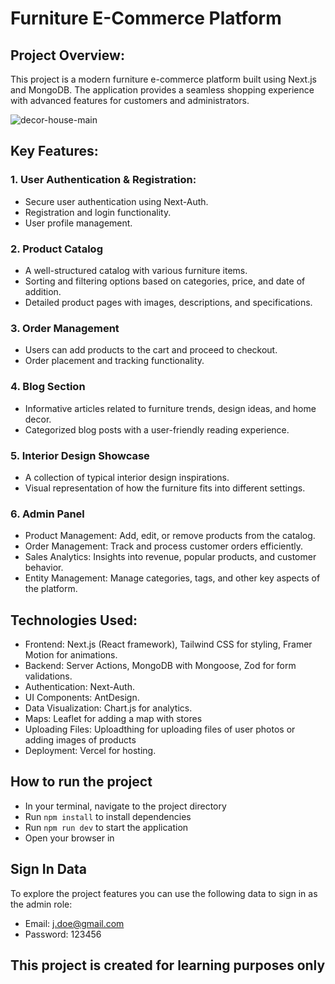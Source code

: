 # Furniture E-Commerce Platform

## Project Overview:
This project is a modern furniture e-commerce platform built using Next.js and MongoDB. The application provides a seamless shopping experience with advanced features for customers and administrators.

![decor-house-main](https://github.com/user-attachments/assets/e67813c3-262b-4e9e-9e38-803a84faa007)

## Key Features:

### 1. User Authentication & Registration: 
- Secure user authentication using Next-Auth.
- Registration and login functionality.
- User profile management.

### 2. Product Catalog
- A well-structured catalog with various furniture items.
- Sorting and filtering options based on categories, price, and date of addition.
- Detailed product pages with images, descriptions, and specifications.

### 3. Order Management
- Users can add products to the cart and proceed to checkout.
- Order placement and tracking functionality.

### 4. Blog Section
- Informative articles related to furniture trends, design ideas, and home decor.
- Categorized blog posts with a user-friendly reading experience.

### 5. Interior Design Showcase
- A collection of typical interior design inspirations.
- Visual representation of how the furniture fits into different settings.

### 6. Admin Panel
- Product Management: Add, edit, or remove products from the catalog.
- Order Management: Track and process customer orders efficiently.
- Sales Analytics: Insights into revenue, popular products, and customer behavior.
- Entity Management: Manage categories, tags, and other key aspects of the platform.

## Technologies Used:
- Frontend: Next.js (React framework), Tailwind CSS for styling, Framer Motion for animations.
- Backend: Server Actions, MongoDB with Mongoose, Zod for form validations.
- Authentication: Next-Auth.
- UI Components: AntDesign.
- Data Visualization: Chart.js for analytics.
- Maps: Leaflet for adding a map with stores
- Uploading Files: Uploadthing for uploading files of user photos or adding images of products
- Deployment: Vercel for hosting.

## How to run the project
- In your terminal, navigate to the project directory
- Run `npm install` to install dependencies
- Run `npm run dev` to start the application
- Open your browser in [](http://localhost:3000)

## Sign In Data
To explore the project features you can use the following data to sign in as the admin role:
- Email: j.doe@gmail.com
- Password: 123456

## This project is created for learning purposes only
